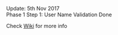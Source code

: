 Update: 5th Nov 2017 <br/>
Phase 1 Step 1: User Name Validation Done <br/>

Check [Wiki](https://github.com/parthi2929/awesome-socket-io/wiki/Phase-1-Step-1) for more info